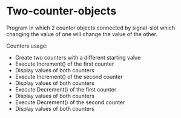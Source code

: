# Two-counter-objects
Program in which 2 counter objects connected by signal-slot which changing the value of one will change the value of the other.

Counters usage:
- Create two counters with a different starting value
- Execute Increment() of the first counter
- Display values of both counters
- Execute Increment() of the second counter
- Display values of both counters
- Execute Decrement() of the first counter
- Display values of both counters
- Execute Decrement() of the second counter
- Display values of both counters
